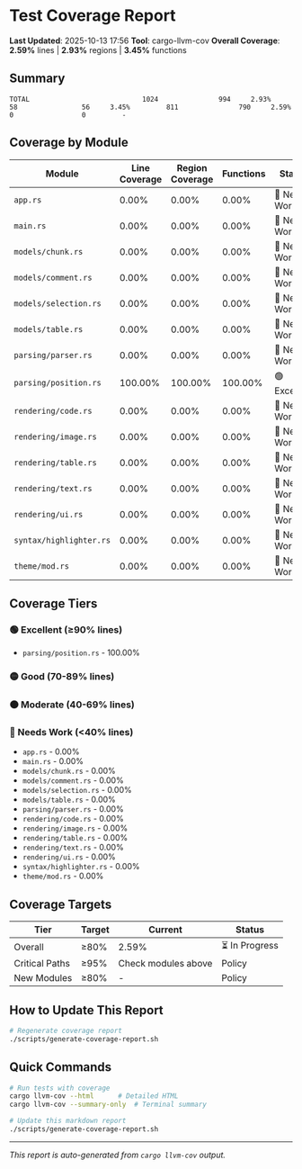 # Test Coverage Report

**Last Updated**: 2025-10-13 17:56
**Tool**: cargo-llvm-cov
**Overall Coverage**: **2.59%** lines | **2.93%** regions | **3.45%** functions

## Summary

```
TOTAL                            1024               994     2.93%          58                56     3.45%         811               790     2.59%           0                 0         -
```

## Coverage by Module

| Module | Line Coverage | Region Coverage | Functions | Status |
|--------|--------------|-----------------|-----------|--------|
| `app.rs` | 0.00% | 0.00% | 0.00% | 🔴 Needs Work |
| `main.rs` | 0.00% | 0.00% | 0.00% | 🔴 Needs Work |
| `models/chunk.rs` | 0.00% | 0.00% | 0.00% | 🔴 Needs Work |
| `models/comment.rs` | 0.00% | 0.00% | 0.00% | 🔴 Needs Work |
| `models/selection.rs` | 0.00% | 0.00% | 0.00% | 🔴 Needs Work |
| `models/table.rs` | 0.00% | 0.00% | 0.00% | 🔴 Needs Work |
| `parsing/parser.rs` | 0.00% | 0.00% | 0.00% | 🔴 Needs Work |
| `parsing/position.rs` | 100.00% | 100.00% | 100.00% | 🟢 Excellent |
| `rendering/code.rs` | 0.00% | 0.00% | 0.00% | 🔴 Needs Work |
| `rendering/image.rs` | 0.00% | 0.00% | 0.00% | 🔴 Needs Work |
| `rendering/table.rs` | 0.00% | 0.00% | 0.00% | 🔴 Needs Work |
| `rendering/text.rs` | 0.00% | 0.00% | 0.00% | 🔴 Needs Work |
| `rendering/ui.rs` | 0.00% | 0.00% | 0.00% | 🔴 Needs Work |
| `syntax/highlighter.rs` | 0.00% | 0.00% | 0.00% | 🔴 Needs Work |
| `theme/mod.rs` | 0.00% | 0.00% | 0.00% | 🔴 Needs Work |

## Coverage Tiers

### 🟢 Excellent (≥90% lines)
- `parsing/position.rs` - 100.00%

### 🟡 Good (70-89% lines)

### 🟠 Moderate (40-69% lines)

### 🔴 Needs Work (<40% lines)
- `app.rs` - 0.00%
- `main.rs` - 0.00%
- `models/chunk.rs` - 0.00%
- `models/comment.rs` - 0.00%
- `models/selection.rs` - 0.00%
- `models/table.rs` - 0.00%
- `parsing/parser.rs` - 0.00%
- `rendering/code.rs` - 0.00%
- `rendering/image.rs` - 0.00%
- `rendering/table.rs` - 0.00%
- `rendering/text.rs` - 0.00%
- `rendering/ui.rs` - 0.00%
- `syntax/highlighter.rs` - 0.00%
- `theme/mod.rs` - 0.00%

## Coverage Targets

| Tier | Target | Current | Status |
|------|--------|---------|--------|
| Overall | ≥80% | 2.59% | ⏳ In Progress |
| Critical Paths | ≥95% | Check modules above | Policy |
| New Modules | ≥80% | - | Policy |

## How to Update This Report

```bash
# Regenerate coverage report
./scripts/generate-coverage-report.sh
```

## Quick Commands

```bash
# Run tests with coverage
cargo llvm-cov --html      # Detailed HTML
cargo llvm-cov --summary-only  # Terminal summary

# Update this markdown report
./scripts/generate-coverage-report.sh
```

---

*This report is auto-generated from `cargo llvm-cov` output.*

